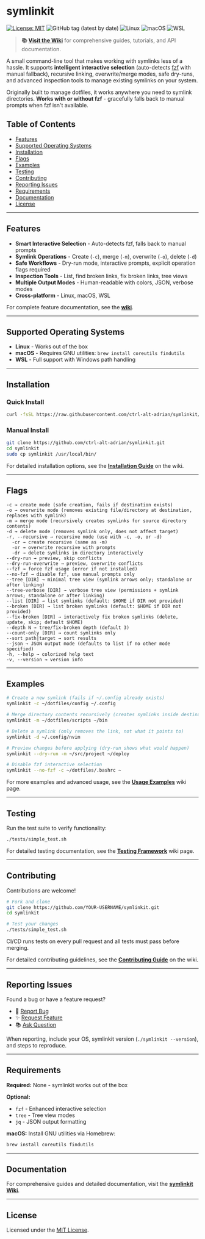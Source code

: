 # symlinkit

[![License: MIT](https://img.shields.io/badge/License-MIT-yellow.svg)](LICENSE)
![GitHub tag (latest by date)](https://img.shields.io/github/v/tag/ctrl-alt-adrian/symlinkit)
![Linux](https://img.shields.io/badge/OS-Linux-green?logo=linux)
![macOS](https://img.shields.io/badge/OS-macOS-lightgrey?logo=apple)
![WSL](https://img.shields.io/badge/OS-WSL-blue?logo=windows)

> **📚 [Visit the Wiki](https://github.com/ctrl-alt-adrian/symlinkit/wiki)** for comprehensive guides, tutorials, and API documentation.

A small command-line tool that makes working with symlinks less of a hassle.
It supports **intelligent interactive selection** (auto-detects [fzf](https://github.com/junegunn/fzf) with manual fallback), recursive linking, overwrite/merge modes, safe dry-runs, and advanced inspection tools to manage existing symlinks on your system.

Originally built to manage dotfiles, it works anywhere you need to symlink directories. **Works with or without fzf** - gracefully falls back to manual prompts when fzf isn't available.

## Table of Contents

- [Features](#features)
- [Supported Operating Systems](#supported-operating-systems)
- [Installation](#installation)
- [Flags](#flags)
- [Examples](#examples)
- [Testing](#testing)
- [Contributing](#contributing)
- [Reporting Issues](#reporting-issues)
- [Requirements](#requirements)
- [Documentation](#documentation)
- [License](#license)

---

## Features

- **Smart Interactive Selection** - Auto-detects fzf, falls back to manual prompts
- **Symlink Operations** - Create (`-c`), merge (`-m`), overwrite (`-o`), delete (`-d`)
- **Safe Workflows** - Dry-run mode, interactive prompts, explicit operation flags required
- **Inspection Tools** - List, find broken links, fix broken links, tree views
- **Multiple Output Modes** - Human-readable with colors, JSON, verbose modes
- **Cross-platform** - Linux, macOS, WSL

For complete feature documentation, see the **[wiki](https://github.com/ctrl-alt-adrian/symlinkit/wiki)**.

---

## Supported Operating Systems

- **Linux** - Works out of the box
- **macOS** - Requires GNU utilities: `brew install coreutils findutils`
- **WSL** - Full support with Windows path handling

---

## Installation

### Quick Install

```bash
curl -fsSL https://raw.githubusercontent.com/ctrl-alt-adrian/symlinkit/main/install.sh | bash
```

### Manual Install

```bash
git clone https://github.com/ctrl-alt-adrian/symlinkit.git
cd symlinkit
sudo cp symlinkit /usr/local/bin/
```

For detailed installation options, see the **[Installation Guide](https://github.com/ctrl-alt-adrian/symlinkit/wiki/Installation)** on the wiki.

---

## Flags

```
-c → create mode (safe creation, fails if destination exists)
-o → overwrite mode (removes existing file/directory at destination, replaces with symlink)
-m → merge mode (recursively creates symlinks for source directory contents)
-d → delete mode (removes symlink only, does not affect target)
-r, --recursive → recursive mode (use with -c, -o, or -d)
  -cr → create recursive (same as -m)
  -or → overwrite recursive with prompts
  -dr → delete symlinks in directory interactively
--dry-run → preview, skip conflicts
--dry-run-overwrite → preview, overwrite conflicts
--fzf → force fzf usage (error if not installed)
--no-fzf → disable fzf, use manual prompts only
--tree [DIR] → minimal tree view (symlink arrows only; standalone or after linking)
--tree-verbose [DIR] → verbose tree view (permissions + symlink arrows; standalone or after linking)
--list [DIR] → list symlinks (default: $HOME if DIR not provided)
--broken [DIR] → list broken symlinks (default: $HOME if DIR not provided)
--fix-broken [DIR] → interactively fix broken symlinks (delete, update, skip; default $HOME)
--depth N → tree/fix-broken depth (default 3)
--count-only [DIR] → count symlinks only
--sort path|target → sort results
--json → JSON output mode (defaults to list if no other mode specified)
-h, --help → colorized help text
-v, --version → version info
```

---

## Examples

```bash
# Create a new symlink (fails if ~/.config already exists)
symlinkit -c ~/dotfiles/config ~/.config

# Merge directory contents recursively (creates symlinks inside destination)
symlinkit -m ~/dotfiles/scripts ~/bin

# Delete a symlink (only removes the link, not what it points to)
symlinkit -d ~/.config/nvim

# Preview changes before applying (dry-run shows what would happen)
symlinkit --dry-run -m ~/src/project ~/deploy

# Disable fzf interactive selection
symlinkit --no-fzf -c ~/dotfiles/.bashrc ~
```

For more examples and advanced usage, see the **[Usage Examples](https://github.com/ctrl-alt-adrian/symlinkit/wiki/Usage-Examples)** wiki page.

---

## Testing

Run the test suite to verify functionality:

```bash
./tests/simple_test.sh
```

For detailed testing documentation, see the **[Testing Framework](https://github.com/ctrl-alt-adrian/symlinkit/wiki/Testing-Framework)** wiki page.

---

## Contributing

Contributions are welcome!

```bash
# Fork and clone
git clone https://github.com/YOUR-USERNAME/symlinkit.git
cd symlinkit

# Test your changes
./tests/simple_test.sh
```

CI/CD runs tests on every pull request and all tests must pass before merging.

For detailed contributing guidelines, see the **[Contributing Guide](https://github.com/ctrl-alt-adrian/symlinkit/wiki/Contributing)** on the wiki.

---

## Reporting Issues

Found a bug or have a feature request?

- 🐛 [Report Bug](https://github.com/ctrl-alt-adrian/symlinkit/issues/new?labels=bug)
- ✨ [Request Feature](https://github.com/ctrl-alt-adrian/symlinkit/issues/new?labels=enhancement)
- 📚 [Ask Question](https://github.com/ctrl-alt-adrian/symlinkit/discussions)

When reporting, include your OS, symlinkit version (`./symlinkit --version`), and steps to reproduce.

---

## Requirements

**Required:** None - symlinkit works out of the box

**Optional:**
- `fzf` - Enhanced interactive selection
- `tree` - Tree view modes
- `jq` - JSON output formatting

**macOS:** Install GNU utilities via Homebrew:
```bash
brew install coreutils findutils
```

---

## Documentation

For comprehensive guides and detailed documentation, visit the **[symlinkit Wiki](https://github.com/ctrl-alt-adrian/symlinkit/wiki)**.

---

## License

Licensed under the [MIT License](LICENSE).
